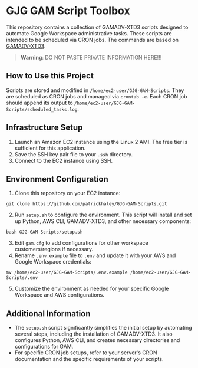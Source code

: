 # GJG GAM Script Toolbox

This repository contains a collection of GAMADV-XTD3 scripts designed to automate Google Workspace administrative tasks. These scripts are intended to be scheduled via CRON jobs. The commands are based on [GAMADV-XTD3](https://github.com/taers232c/GAMADV-XTD3).

> **Warning**: DO NOT PASTE PRIVATE INFORMATION HERE!!!

## How to Use this Project

Scripts are stored and modified in `/home/ec2-user/GJG-GAM-Scripts`. They are scheduled as CRON jobs and managed via `crontab -e`. Each CRON job should append its output to `/home/ec2-user/GJG-GAM-Scripts/scheduled_tasks.log`.

## Infrastructure Setup

1. Launch an Amazon EC2 instance using the Linux 2 AMI. The free tier is sufficient for this application.
2. Save the SSH key pair file to your `.ssh` directory.
3. Connect to the EC2 instance using SSH.

## Environment Configuration

1. Clone this repository on your EC2 instance:
```
git clone https://github.com/patrickhaley/GJG-GAM-Scripts.git
```
2. Run `setup.sh` to configure the environment. This script will install and set up Python, AWS CLI, GAMADV-XTD3, and other necessary components:
```
bash GJG-GAM-Scripts/setup.sh
```
3. Edit `gam.cfg` to add configurations for other workspace customers/regions if necessary.
4. Rename `.env.example` file to `.env` and update it with your AWS and Google Workspace credentials:
```
mv /home/ec2-user/GJG-GAM-Scripts/.env.example /home/ec2-user/GJG-GAM-Scripts/.env
```
5. Customize the environment as needed for your specific Google Workspace and AWS configurations.

## Additional Information

- The `setup.sh` script significantly simplifies the initial setup by automating several steps, including the installation of GAMADV-XTD3. It also configures Python, AWS CLI, and creates necessary directories and configurations for GAM.
- For specific CRON job setups, refer to your server's CRON documentation and the specific requirements of your scripts.